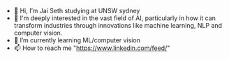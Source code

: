 - 👋 Hi, I’m Jai Seth studying at UNSW sydney
- 👀 I'm deeply interested in the vast field of AI, particularly in how it can
  transform industries through innovations like machine learning, NLP and computer vision.
- 🌱 I’m currently learning ML/computer vision
- 📫 How to reach me "https://www.linkedin.com/feed/"
